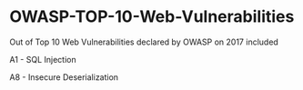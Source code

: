 # OWASP-TOP-10-Web-Vulnerabilities

Out of Top 10 Web Vulnerabilities declared by OWASP on 2017 included 

A1 - SQL Injection

A8 - Insecure Deserialization
